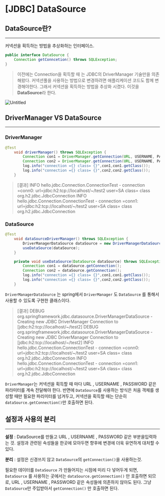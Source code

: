 # [JDBC] DataSource

## DataSource란?

---

커넥션을 획득하는 방법을 추상화하는 인터페이스.

```java
public interface DataSource {
	Connection getConncetion() throws SQLException;
}
```

> 이전에는 Connection을 획득할 때 는 JDBC의 DriverManager 기술만을 의존해왔다.
 커넥션풀을 사용하는 방법으로 변경하려면 애플리케이션 코드도 함께 변경해야한다.
그래서 커넥션을 획득하는 방법을 추상화 시켰다. 이것을 **DataSource**라 한다.
> 

![Untitled](%5BJDBC%5D%20DataSource%2096a5aac578d448fba086fc42cf15781e/Untitled.png)

## DriverManager VS DataSource

---

### DriverManager

```java
@Test
    void driverManager() throws SQLException {
        Connection con1 = DriverManager.getConnection(URL, USERNAME, PASSWORD);
        Connection con2 = DriverManager.getConnection(URL, USERNAME, PASSWORD);
        log.info("connection ={} class= {}",con1,con1.getClass());
        log.info("connection ={} class= {}",con2,con2.getClass());
    }
```

> [결과]
INFO hello.jdbc.Connection.ConnectionTest - connection =conn0: url=jdbc:h2:tcp://localhost/~/test2 user=SA class= class org.h2.jdbc.JdbcConnection
INFO hello.jdbc.Connection.ConnectionTest - connection =conn1: url=jdbc:h2:tcp://localhost/~/test2 user=SA class= class org.h2.jdbc.JdbcConnection
> 

### DataSource

```java
@Test
    void dataSourceDriverManager() throws SQLException {
        DriverManagerDataSource dataSource = new DriverManagerDataSource(URL, USERNAME, PASSWORD);
        useDataSource(dataSource);
    }

    private void useDataSource(DataSource dataSource) throws SQLException {
        Connection con1 = dataSource.getConnection();
        Connection con2 = dataSource.getConnection();
        log.info("connection ={} class= {}",con1,con1.getClass());
        log.info("connection ={} class= {}",con2,con2.getClass());
    }
```

`DriverManagerDataSource` 는 spring에서 `DriverManager` 도 `DataSource` 를 통해서 사용할 수 있도록 구현한 클래스이다.

> [결과] 
DEBUG org.springframework.jdbc.datasource.DriverManagerDataSource - Creating new JDBC DriverManager Connection to [jdbc:h2:tcp://localhost/~/test2]
DEBUG org.springframework.jdbc.datasource.DriverManagerDataSource - Creating new JDBC DriverManager Connection to [jdbc:h2:tcp://localhost/~/test2]
INFO hello.jdbc.Connection.ConnectionTest - connection =conn0: url=jdbc:h2:tcp://localhost/~/test2 user=SA class= class org.h2.jdbc.JdbcConnection
INFO hello.jdbc.Connection.ConnectionTest - connection =conn1: url=jdbc:h2:tcp://localhost/~/test2 user=SA class= class org.h2.jdbc.JdbcConnection
> 

`DriverManager`는 커넥션을 획득할 때 마다 URL , USERNAME , PASSWORD 같은 파라미터를 계속 전달해야 한다. 
반면에 `DataSource`를 사용하는 방식은 처음 객체를 생성할 때만 필요한 파리미터를 넘겨두고, 커넥션을 획득할 때는 단순히 `dataSource.getConnection()`만 호출하면 된다.

## 설정과 사용의 분리

---

**설정** : DataSource를 만들고  URL , USERNAME , PASSWORD 같은 부분을입력하는 것.
설정과 관련된 속성들을 한곳에 모아두면 향후에 변경에 더욱 유연하게 대처할 수 있다.

**분리** : 설정은 신경쓰지 않고 `DataSource`의 `getConnection()`을 사용하는것.

필요한 데이터를 `DataSource` 가 만들어지는 시점에 미리 다 넣어두게 되면, `DataSource` 를 사용하는 곳에서는 `dataSource.getConnection()` 만 호출하면 되므로, URL , USERNAME , PASSWORD 같은 속성들에 의존하지 않아도 된다. 그냥 `DataSource`만 주입받아서 `getConnection()` 만 호출하면 된다.